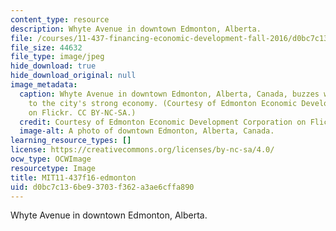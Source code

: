 ```yaml
---
content_type: resource
description: Whyte Avenue in downtown Edmonton, Alberta.
file: /courses/11-437-financing-economic-development-fall-2016/d0bc7c136be93703f362a3ae6cffa890_MIT11-437f16-edmonton.jpg
file_size: 44632
file_type: image/jpeg
hide_download: true
hide_download_original: null
image_metadata:
  caption: Whyte Avenue in downtown Edmonton, Alberta, Canada, buzzes with life due
    to the city's strong economy. (Courtesy of Edmonton Economic Development Corporation
    on Flickr. CC BY-NC-SA.)
  credit: Courtesy of Edmonton Economic Development Corporation on Flickr. CC BY-NC-SA.
  image-alt: A photo of downtown Edmonton, Alberta, Canada.
learning_resource_types: []
license: https://creativecommons.org/licenses/by-nc-sa/4.0/
ocw_type: OCWImage
resourcetype: Image
title: MIT11-437f16-edmonton
uid: d0bc7c13-6be9-3703-f362-a3ae6cffa890
---
```

Whyte Avenue in downtown Edmonton, Alberta.